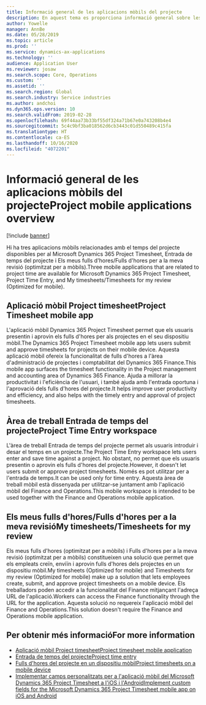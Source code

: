 ```yaml
---
title: Informació general de les aplicacions mòbils del projecte
description: En aquest tema es proporciona informació general sobre les aplicacions relacionades amb el temps del projecte per al Microsoft Dynamics 365 Project Timesheet, Entrada de temps del projecte i Els meus fulls d'hores/Fulls d'hores disponibles en un dispositiu mòbil.
author: Yowelle
manager: AnnBe
ms.date: 05/28/2019
ms.topic: article
ms.prod: ''
ms.service: dynamics-ax-applications
ms.technology: ''
audience: Application User
ms.reviewer: josaw
ms.search.scope: Core, Operations
ms.custom: ''
ms.assetid: ''
ms.search.region: Global
ms.search.industry: Service industries
ms.author: andchoi
ms.dyn365.ops.version: 10
ms.search.validFrom: 2019-02-28
ms.openlocfilehash: 69f44aa73b33bf55df324a71b67e0a743208b4e4
ms.sourcegitcommit: 5c4c9bf3ba018562d6cb3443c01d550489c415fa
ms.translationtype: HT
ms.contentlocale: ca-ES
ms.lasthandoff: 10/16/2020
ms.locfileid: "4072201"
---
```

# <a name="project-mobile-applications-overview"></a><span data-ttu-id="2567d-103">Informació general de les aplicacions mòbils del projecte</span><span class="sxs-lookup"><span data-stu-id="2567d-103">Project mobile applications overview</span></span>

[!include [banner](../includes/banner.md)]

<span data-ttu-id="2567d-104">Hi ha tres aplicacions mòbils relacionades amb el temps del projecte disponibles per al Microsoft Dynamics 365 Project Timesheet, Entrada de temps del projecte i Els meus fulls d'hores/Fulls d'hores per a la meva revisió (optimitzat per a mòbils).</span><span class="sxs-lookup"><span data-stu-id="2567d-104">Three mobile applications that are related to project time are available for Microsoft Dynamics 365 Project Timesheet, Project Time Entry, and My timesheets/Timesheets for my review (Optimized for mobile).</span></span>

## <a name="project-timesheet-mobile-app"></a><span data-ttu-id="2567d-105">Aplicació mòbil Project timesheet</span><span class="sxs-lookup"><span data-stu-id="2567d-105">Project Timesheet mobile app</span></span>

<span data-ttu-id="2567d-106">L'aplicació mòbil Dynamics 365 Project Timesheet permet que els usuaris presentin i aprovin els fulls d'hores per als projectes en el seu dispositiu mòbil.</span><span class="sxs-lookup"><span data-stu-id="2567d-106">The Dynamics 365 Project Timesheet mobile app lets users submit and approve timesheets for projects on their mobile device.</span></span> <span data-ttu-id="2567d-107">Aquesta aplicació mòbil ofereix la funcionalitat de fulls d'hores a l'àrea d'administració de projectes i comptabilitat del Dynamics 365 Finance.</span><span class="sxs-lookup"><span data-stu-id="2567d-107">This mobile app surfaces the timesheet functionality in the Project management and accounting area of Dynamics 365 Finance.</span></span> <span data-ttu-id="2567d-108">Ajuda a millorar la productivitat i l'eficiència de l'usuari, i també ajuda amb l'entrada oportuna i l'aprovació dels fulls d'hores del projecte.</span><span class="sxs-lookup"><span data-stu-id="2567d-108">It helps improve user productivity and efficiency, and also helps with the timely entry and approval of project timesheets.</span></span>

## <a name="project-time-entry-workspace"></a><span data-ttu-id="2567d-109">Àrea de treball Entrada de temps del projecte</span><span class="sxs-lookup"><span data-stu-id="2567d-109">Project Time Entry workspace</span></span>

<span data-ttu-id="2567d-110">L'àrea de treball Entrada de temps del projecte permet als usuaris introduir i desar el temps en un projecte.</span><span class="sxs-lookup"><span data-stu-id="2567d-110">The Project Time Entry workspace lets users enter and save time against a project.</span></span> <span data-ttu-id="2567d-111">No obstant, no permet que els usuaris presentin o aprovin els fulls d'hores del projecte.</span><span class="sxs-lookup"><span data-stu-id="2567d-111">However, it doesn't let users submit or approve project timesheets.</span></span> <span data-ttu-id="2567d-112">Només es pot utilitzar per a l'entrada de temps.</span><span class="sxs-lookup"><span data-stu-id="2567d-112">It can be used only for time entry.</span></span> <span data-ttu-id="2567d-113">Aquesta àrea de treball mòbil està dissenyada per utilitzar-se juntament amb l'aplicació mòbil del Finance and Operations.</span><span class="sxs-lookup"><span data-stu-id="2567d-113">This mobile workspace is intended to be used together with the Finance and Operations mobile application.</span></span>

## <a name="my-timesheetstimesheets-for-my-review"></a><span data-ttu-id="2567d-114">Els meus fulls d'hores/Fulls d'hores per a la meva revisió</span><span class="sxs-lookup"><span data-stu-id="2567d-114">My timesheets/Timesheets for my review</span></span>

<span data-ttu-id="2567d-115">Els meus fulls d'hores (optimitzat per a mòbils) i Fulls d'hores per a la meva revisió (optimitzat per a mòbils) constitueixen una solució que permet que els empleats creïn, enviïn i aprovin fulls d'hores dels projectes en un dispositiu mòbil.</span><span class="sxs-lookup"><span data-stu-id="2567d-115">My timesheets (Optimized for mobile) and Timesheets for my review (Optimized for mobile) make up a solution that lets employees create, submit, and approve project timesheets on a mobile device.</span></span> <span data-ttu-id="2567d-116">Els treballadors poden accedir a la funcionalitat del Finance mitjançant l'adreça URL de l'aplicació.</span><span class="sxs-lookup"><span data-stu-id="2567d-116">Workers can access the Finance functionality through the URL for the application.</span></span> <span data-ttu-id="2567d-117">Aquesta solució no requereix l'aplicació mòbil del Finance and Operations.</span><span class="sxs-lookup"><span data-stu-id="2567d-117">This solution doesn't require the Finance and Operations mobile application.</span></span>

## <a name="for-more-information"></a><span data-ttu-id="2567d-118">Per obtenir més informació</span><span class="sxs-lookup"><span data-stu-id="2567d-118">For more information</span></span>

- [<span data-ttu-id="2567d-119">Aplicació mòbil Project timesheet</span><span class="sxs-lookup"><span data-stu-id="2567d-119">Project timesheet mobile application</span></span>](project-timesheet.md)
- [<span data-ttu-id="2567d-120">Entrada de temps del projecte</span><span class="sxs-lookup"><span data-stu-id="2567d-120">Project time entry</span></span>]( project-time-entry-mobile-workspace.md)
- [<span data-ttu-id="2567d-121">Fulls d'hores del projecte en un dispositiu mòbil</span><span class="sxs-lookup"><span data-stu-id="2567d-121">Project timesheets on a mobile device</span></span>](Mobile-timesheets.md)
- [<span data-ttu-id="2567d-122">Implementar camps personalitzats per a l'aplicació mòbil del Microsoft Dynamics 365 Project Timesheet a l'iOS i l'Android</span><span class="sxs-lookup"><span data-stu-id="2567d-122">Implement custom fields for the Microsoft Dynamics 365 Project Timesheet mobile app on iOS and Android</span></span>](custom-fields-mobile.md)
